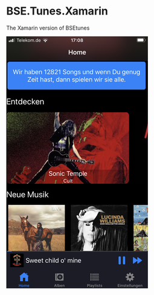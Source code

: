 # BSE.Tunes.Xamarin
The Xamarin version of BSEtunes

![IOS Home Page](Images/rsz_20200515_150851456_ios.png)
